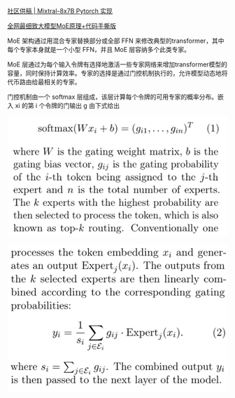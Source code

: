 [社区供稿 | Mixtral-8x7B Pytorch 实现](https://mp.weixin.qq.com/s/HProBDSA9WxyD-JuKpJ9ew)

[全网最细致大模型MoE原理+代码手撕版](https://mp.weixin.qq.com/s/76a-7fDJumv6iB08L2BUKg)


MoE 架构通过用混合专家替换部分或全部 FFN 来修改典型的transformer，其中每个专家本身就是一个小型 FFN，并且 MoE 层容纳多个此类专家。

MoE 层通过为每个输入令牌有选择地激活一些专家网络来增加transformer模型的容量，同时保持计算效率。专家的选择是通过门控机制执行的，允许模型动态地将代币路由给最相关的专家。

门控机制由一个 softmax 层组成，该层计算每个令牌的可用专家的概率分布。嵌入 xi 的第 i 个令牌的门输出 g 由下式给出

![](img/Pasted%20image%2020240629114906.png)

![](img/Pasted%20image%2020240629115016.png)


